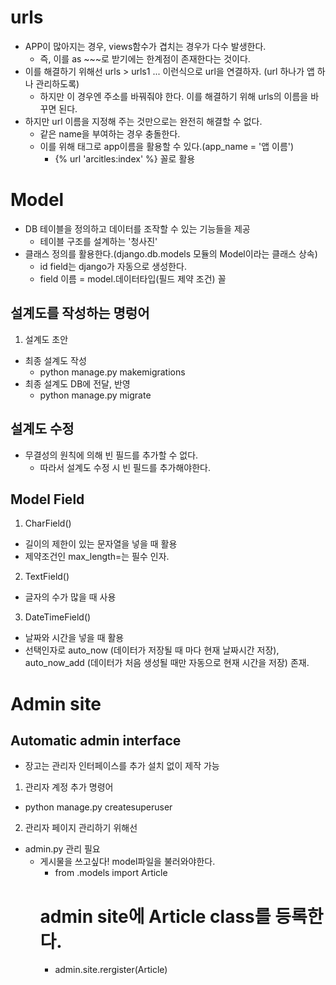 # urls
- APP이 많아지는 경우, views함수가 겹치는 경우가 다수 발생한다.
    - 즉, 이를 as ~~~로 받기에는 한계점이 존재한다는 것이다.
- 이를 해결하기 위해선 urls > urls1 ... 이런식으로 url을 연결하자. (url 하나가 앱 하나 관리하도록)
    - 하지만 이 경우엔 주소를 바꿔줘야 한다. 이를 해결하기 위해 urls의 이름을 바꾸면 된다.
- 하지만 url 이름을 지정해 주는 것만으로는 완전히 해결할 수 없다.
    - 같은 name을 부여하는 경우 충돌한다.
    - 이를 위해 태그로 app이름을 활용할 수 있다.(app_name = '앱 이름')
        - {% url 'arcitles:index' %} 꼴로 활용

# Model
- DB 테이블을 정의하고 데이터를 조작할 수 있는 기능들을 제공
    - 테이블 구조를 설계하는 '청사진'
- 클래스 정의를 활용한다.(django.db.models 모듈의 Model이라는 클래스 상속)
    - id field는 django가 자동으로 생성한다.
    - field 이름 = model.데이터타입(필드 제약 조건) 꼴

## 설계도를 작성하는 명렁어
1. 설계도 초안
- 최종 설계도 작성
    - python manage.py makemigrations
- 최종 설계도 DB에 전달, 반영
    - python manage.py migrate

## 설계도 수정
- 무결성의 원칙에 의해 빈 필드를 추가할 수 없다.
    - 따라서 설계도 수정 시 빈 필드를 추가해야한다.

## Model Field
1. CharField()
- 길이의 제한이 있는 문자열을 넣을 때 활용
- 제약조건인 max_length=는 필수 인자.
2. TextField()
- 글자의 수가 많을 때 사용
3. DateTimeField()
- 날짜와 시간을 넣을 때 활용
- 선택인자로 auto_now (데이터가 저장될 때 마다 현재 날짜시간 저장), auto_now_add (데이터가 처음 생성될 때만 자동으로 현재 시간을 저장) 존재.

# Admin site
## Automatic admin interface
- 장고는 관리자 인터페이스를 추가 설치 없이 제작 가능
1. 관리자 계정 추가 명령어
- python manage.py createsuperuser
2. 관리자 페이지 관리하기 위해선
- admin.py 관리 필요
    - 게시물을 쓰고싶다! model파일을 불러와야한다.
        - from .models import Article
        # admin site에 Article class를 등록한다.
        - admin.site.rergister(Article)